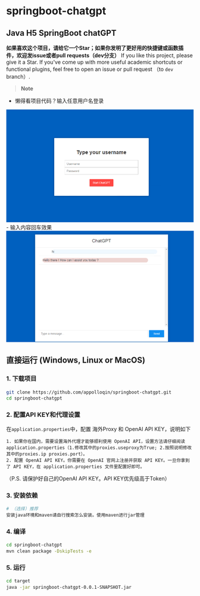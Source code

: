 # springboot-chatgpt
## Java H5 SpringBoot chatGPT
**如果喜欢这个项目，请给它一个Star；如果你发明了更好用的快捷键或函数插件，欢迎发issue或者pull requests（dev分支）**
If you like this project, please give it a Star. If you've come up with more useful academic shortcuts or functional plugins, feel free to open an issue or pull request （to `dev` branch）.

> **Note**
- 懒得看项目代码？输入任意用户名登录
<div align="center">
<img src="https://github.com/appolloqin/springboot-chatgpt/blob/main/docs/images/login.png" width="600" >
</div>
- 输入内容回车效果
<div align="center">
<img src="https://github.com/appolloqin/springboot-chatgpt/blob/main/docs/images/home.png" width="600" >
</div>

## 直接运行 (Windows, Linux or MacOS)

### 1. 下载项目
```sh
git clone https://github.com/appolloqin/springboot-chatgpt.git
cd springboot-chatgpt
```

### 2. 配置API KEY和代理设置

在`application.properties`中，配置 海外Proxy 和 OpenAI API KEY，说明如下
```
1. 如果你在国内，需要设置海外代理才能够顺利使用 OpenAI API，设置方法请仔细阅读application.properties（1.修改其中的proxies.useproxy为True; 2.按照说明修改其中的proxies.ip proxies.port）。
2. 配置 OpenAI API KEY。你需要在 OpenAI 官网上注册并获取 API KEY。一旦你拿到了 API KEY，在 application.properties 文件里配置好即可。
```
（P.S. 请保护好自己的OpenAI API KEY。API KEY优先级高于Token）

### 3. 安装依赖
```sh
# （选择）推荐
安装java环境和maven请自行搜索怎么安装。使用maven进行jar管理   

```
### 4. 编译
```sh
cd springboot-chatgpt
mvn clean package -DskipTests -e
```
### 5. 运行
```sh
cd target
java -jar springboot-chatgpt-0.0.1-SNAPSHOT.jar
```

